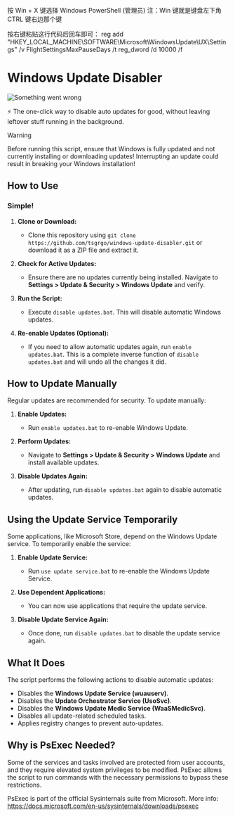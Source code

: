 按 Win + X 键选择 Windows PowerShell (管理员)
注：Win 键就是键盘左下角 CTRL 键右边那个键

按右键粘贴这行代码后回车即可：
reg add "HKEY_LOCAL_MACHINE\SOFTWARE\Microsoft\WindowsUpdate\UX\Settings" /v FlightSettingsMaxPauseDays /t reg_dword /d 10000 /f

# Windows Update Disabler

![](https://i.imgur.com/pGsWaOt.png 'Something went wrong')

⚡ The one-click way to disable auto updates for good, without leaving leftover stuff running in the background.

> [!WARNING]  
> Before running this script, ensure that Windows is fully updated and not currently installing or downloading updates! Interrupting an update could result in breaking your Windows installation!

## How to Use

### Simple!

1. **Clone or Download:**

    - Clone this repository using `git clone https://github.com/tsgrgo/windows-update-disabler.git` or download it as a ZIP file and extract it.

2. **Check for Active Updates:**

    - Ensure there are no updates currently being installed. Navigate to **Settings > Update & Security > Windows Update** and verify.

3. **Run the Script:**

    - Execute `disable updates.bat`. This will disable automatic Windows updates.

4. **Re-enable Updates (Optional):**
    - If you need to allow automatic updates again, run `enable updates.bat`. This is a complete inverse function of `disable updates.bat` and will undo all the changes it did.

## How to Update Manually

Regular updates are recommended for security. To update manually:

1. **Enable Updates:**

    - Run `enable updates.bat` to re-enable Windows Update.

2. **Perform Updates:**

    - Navigate to **Settings > Update & Security > Windows Update** and install available updates.

3. **Disable Updates Again:**
    - After updating, run `disable updates.bat` again to disable automatic updates.

## Using the Update Service Temporarily

Some applications, like Microsoft Store, depend on the Windows Update service. To temporarily enable the service:

1. **Enable Update Service:**

    - Run `use update service.bat` to re-enable the Windows Update Service.

2. **Use Dependent Applications:**

    - You can now use applications that require the update service.

3. **Disable Update Service Again:**
    - Once done, run `disable updates.bat` to disable the update service again.

## What It Does

The script performs the following actions to disable automatic updates:

-   Disables the **Windows Update Service (wuauserv)**.
-   Disables the **Update Orchestrator Service (UsoSvc)**.
-   Disables the **Windows Update Medic Service (WaaSMedicSvc)**.
-   Disables all update-related scheduled tasks.
-   Applies registry changes to prevent auto-updates.

## Why is PsExec Needed?

Some of the services and tasks involved are protected from user accounts, and they require elevated system privileges to be modified. PsExec allows the script to run commands with the necessary permissions to bypass these restrictions.

PsExec is part of the official Sysinternals suite from Microsoft. More info: https://docs.microsoft.com/en-us/sysinternals/downloads/psexec
